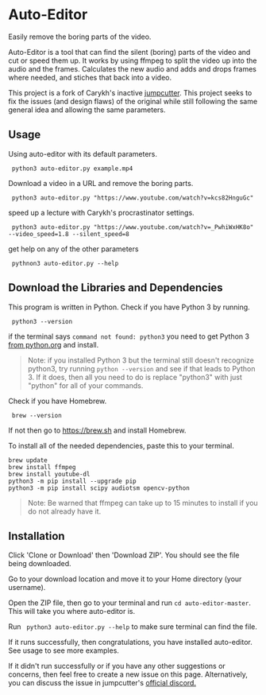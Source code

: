# Auto-Editor
Easily remove the boring parts of the video.

Auto-Editor is a tool that can find the silent (boring) parts of the video and cut or speed them up. 
It works by using ffmpeg to split the video up into the audio and the frames. Calculates the new audio and adds and drops frames where needed, and stiches that back into a video.

This project is a fork of Carykh's inactive [jumpcutter](https://github.com/carykh/jumpcutter). This project seeks to fix the issues (and design flaws) of the original while still following the same general idea and allowing the same parameters.

## Usage
Using auto-editor with its default parameters.

``` python3 auto-editor.py example.mp4```

Download a video in a URL and remove the boring parts.

``` python3 auto-editor.py "https://www.youtube.com/watch?v=kcs82HnguGc"```

speed up a lecture with Carykh's procrastinator settings.

``` python3 auto-editor.py "https://www.youtube.com/watch?v=_PwhiWxHK8o" --video_speed=1.8 --silent_speed=8```

get help on any of the other parameters

``` pythnon3 auto-editor.py --help```

## Download the Libraries and Dependencies
This program is written in Python. Check if you have Python 3 by running.

``` python3 --version```

if the terminal says ```command not found: python3``` you need to get Python 3 [from python.org](https://www.python.org/downloads/) and install.

> Note: if you installed Python 3 but the terminal still doesn't recognize python3, try running ```python --version``` and see if that leads to Python 3. If it does, then all you need to do is replace "python3" with just "python" for all of your commands.

Check if you have Homebrew.

``` brew --version```

If not then go to https://brew.sh and install Homebrew.

To install all of the needed dependencies, paste this to your terminal.
``` 
brew update
brew install ffmpeg
brew install youtube-dl
python3 -m pip install --upgrade pip
python3 -m pip install scipy audiotsm opencv-python
```
> Note: Be warned that ffmpeg can take up to 15 minutes to install if you do not already have it.
## Installation

Click 'Clone or Download' then 'Download ZIP'. You should see the file being downloaded. 

Go to your download location and move it to your Home directory (your username). 

Open the ZIP file, then go to your terminal and run ```cd auto-editor-master```. This will take you where auto-editor is.

Run  ``` python3 auto-editor.py --help``` to make sure terminal can find the file.

If it runs successfully, then congratulations, you have installed auto-editor. See usage to see more examples.

If it didn't run successfully or if you have any other suggestions or concerns, then feel free to create a new issue on this page. Alternatively, you can discuss the issue in jumpcutter's [official discord.](https://discord.gg/2snkzhy)

